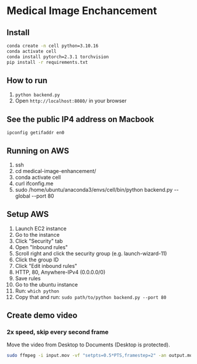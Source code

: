 # Medical Image Enchancement

## Install

```bash
conda create -n cell python=3.10.16
conda activate cell
conda install pytorch=2.3.1 torchvision
pip install -r requirements.txt
```

## How to run

1. `python backend.py`
1. Open `http://localhost:8080/` in your browser

## See the public IP4 address on Macbook

`ipconfig getifaddr en0`

## Running on AWS

1. ssh
1. cd medical-image-enhancement/
1. conda activate cell
1. curl ifconfig.me
1. sudo /home/ubuntu/anaconda3/envs/cell/bin/python backend.py --global --port 80


## Setup AWS

1. Launch EC2 instance
1. Go to the instance
1. Click "Security" tab
1. Open "Inbound rules"
1. Scroll right and click the security group (e.g. launch-wizard-11)
1. Click the group ID
1. Click "Edit inbound rules"
1. HTTP, 80, Anywhere-IPv4 (0.0.0.0/0)
1. Save rules
1. Go to the ubuntu instance
1. Run: `which python`
1. Copy that and run: `sudo path/to/python backend.py --port 80`

## Create demo video

### 2x speed, skip every second frame

Move the video from Desktop to Documents (Desktop is protected).

```bash
sudo ffmpeg -i input.mov -vf "setpts=0.5*PTS,framestep=2" -an output.mov
```